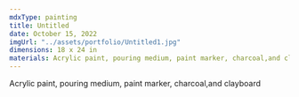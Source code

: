 ```yaml
---
mdxType: painting
title: Untitled
date: October 15, 2022
imgUrl: "../assets/portfolio/Untitled1.jpg"
dimensions: 18 x 24 in
materials: Acrylic paint, pouring medium, paint marker, charcoal,and clayboard
---
```


Acrylic paint, pouring medium, paint marker, charcoal,and clayboard